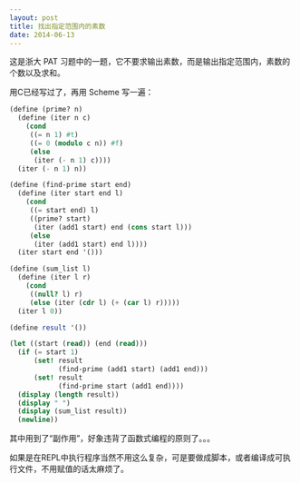 ```yaml
---
layout: post
title: 找出指定范围内的素数
date: 2014-06-13
---
```


这是浙大 PAT 习题中的一题，它不要求输出素数，而是输出指定范围内，素数的个数以及求和。

用C已经写过了，再用 Scheme 写一遍：

```scheme
(define (prime? n)
  (define (iter n c)
    (cond
     ((= n 1) #t)
     ((= 0 (modulo c n)) #f)
     (else
      (iter (- n 1) c))))
  (iter (- n 1) n))

(define (find-prime start end)
  (define (iter start end l)
    (cond
     ((= start end) l)
     ((prime? start)
      (iter (add1 start) end (cons start l)))
     (else
      (iter (add1 start) end l))))
  (iter start end '()))

(define (sum_list l)
  (define (iter l r)
    (cond
     ((null? l) r)
     (else (iter (cdr l) (+ (car l) r)))))
  (iter l 0))

(define result '())

(let ((start (read)) (end (read)))
  (if (= start 1)
      (set! result
            (find-prime (add1 start) (add1 end)))
      (set! result
            (find-prime start (add1 end))))
  (display (length result))
  (display " ")
  (display (sum_list result))
  (newline))
```

其中用到了“副作用”，好象违背了函数式编程的原则了。。。

如果是在REPL中执行程序当然不用这么复杂，可是要做成脚本，或者编译成可执行文件，不用赋值的话太麻烦了。
